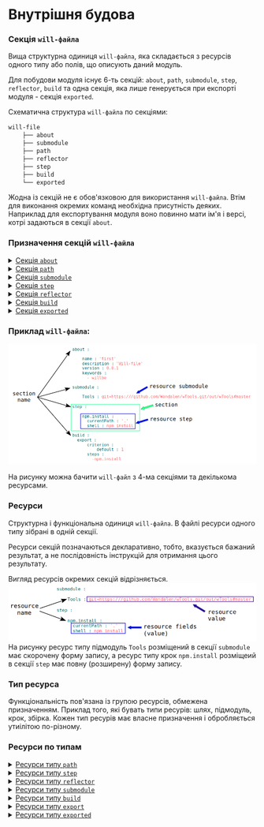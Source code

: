 # Внутрішня будова

### Секція <code>will-файла</code>  

Вища структурна одиниця <code>will-файла</code>, яка складається з ресурсів одного типу або полів, що описують даний модуль.

Для побудови модуля існує 6-ть секцій: `about`, `path`, `submodule`, `step`, `reflector`, `build` та одна секція, яка лише генерується при експорті модуля - секція `exported`.   

Схематична структура `will-файла` по секціями:

```
will-file
    ├── about
    ├── submodule
    ├── path
    ├── reflector
    ├── step
    ├── build
    └── exported

```

Жодна із секцій не є обов'язковою для використання `will-файла`. Втім для виконання окремих команд необхідна присутність деяких. Наприклад для експортування модуля воно повинно мати ім'я і версі, котрі задаються в секції `about`.

### Призначення секцій `will-файла`

<details>
  <summary><a href="./concept/SectionAbout.md">Секція <code>about</code></a></summary>
  Секція містить описову інформація про модуль.
</details>
<details>
  <summary><a href="./concept/ResourcePath.md#Секція-path">Секція <code>path</code></a></summary>
  Секція містить перелік шляхів модуля для швидкого орієнтування в його файловій структурі.
</details>
<details>
  <summary><a href="./concept/Submodule.section.md">Секція <code>submodule</code></a></summary>
  Секція містить інформацію про підмодулі.
</details>
<details>
  <summary><a href="./concept/ResourceStep.md#Секція-step">Секція <code>step</code></a></summary>
  Секція містить кроки, які можуть бути застосовані збіркою для побудови модуля.
</details>
<details>
  <summary><a href="./concept/ResourceReflector.md#Секція-reflector">Секція <code>reflector</code></a></summary>
  Секція містить рефлектори - ресурси для виконання операцій над групами файлів.
</details>
<details>
  <summary><a href="./concept/ResourceBuild.md#Секція-build">Секція <code>build</code></a></summary>
  Ресурси секції (збірки) описують послідовність і умови виконання процедур створення модуля.
</details>
<details>
  <summary><a href="./concept/SectionExported.md">Секція <code>exported</code></a></summary>
  Секція <code>out-will-файла</code>, програмно генерується при експортуванні модуля, містить перелік всіх експортованих файлів та використовується при імпортуванні даного модуля іншим.
</details>

### Приклад `will-файла`:  

![will.file.inner.png](./Images/will.file.inner.png)  

На рисунку можна бачити `will-файл` з 4-ма секціями та декількома ресурсами.

### Ресурси

Структурна і функціональна одиниця <code>will-файла</code>. В файлі ресурси одного типу зібрані в одній секції.  

Ресурси секцій позначаються декларативно, тобто, вказується бажаний результат, а не послідовність інструкцій для отримання цього результату.

Вигляд ресурсів окремих секцій відрізняється.
![resource.png](./Images/resource.png)  
На рисунку ресурс типу підмодуль `Tools` розміщений в секції `submodule` має скорочену форму запису, а ресурс типу крок `npm.install` розміщеий в секції `step` має повну (розширену) форму запису.

### Тип ресурса

Функціональність пов'язана із групою ресурсів, обмежена призначенням. Приклад того, які бувать типи ресурів: шлях, підмодуль, крок, збірка. Кожен тип ресурів має власне призначення і обробляється утиілітою по-різному.

### Ресурси по типам

<details>
  <summary><a href="./ResourcePath.md.md#Ресурс-шлях">Ресурси типу <code>path</code></a></summary>
  Описують файлову структуру модуля, вказуючи шляхів до файлів даного модуля.
</details>
<details>
  <summary><a href="./ResourceStep.md#Ресурс-крок">Ресурси типу <code>step</code></a></summary>
  Ресурс секції <code>step</code>, який представляє собою інструкцію для виконання утилітою при побудові модуля. Описують операції та бажаний результат. Збірки складаються із кроків.
</details>
<details>
  <summary><a href="./ResourceReflector.md#Ресурс-рефлектор">Ресурси типу <code>reflector</code></a></summary>
  Призначені для вибірки групи файлів для здійснення над ними якоїсь операції.
</details>
<details>
  <summary><a href="./SubmodulesLocalAndRemote.md">Ресурси типу <code>submodule</code></a></summary>
  Є посиланнями на інші модулі, які можливо використати в якості підмодулів даного модуля.
</details>
<details>
  <summary><a href="./ResourceBuild.md#Ресурс-збірка">Ресурси типу <code>build</code></a></summary>
  Містять перелік кроків, котрі потрібно здійснити щоб збудувати модуль.
</details>
<details>
  <summary><a href="./Export.md#Ресурс-експорт">Ресурси типу <code>export</code></a></summary>
  Це особливий вид збірки, результатом виконання, якої є згенерованй `out-will-файл`, що може бути використаний іншим модулем.
</details>
<details>
  <summary><a href="./SectionExported.md#Секція-exported">Ресурси типу <code>exported</code></a></summary>
  Цей ресурс генерується при експортуванні модуля і наявний лише в згенерованих файлах. <code>out-will-файл</code> має рівно стільки ресурсів типу <code>exported</code> скільки разів було виконано експортування даного модуля для різних експортів. Ресурси цього типу включають описові поля і перелік експортованих файлів.
</details>
